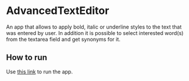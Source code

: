 # AdvancedTextEditor

An app that allows to apply bold, italic or underline styles to the text that was entered by user. In addition it is possible to select interested word(s) from the textarea field and get synonyms for it.

## How to run

Use [this link](https://NRJman.github.io/advanced-text-editor) to run the app.
